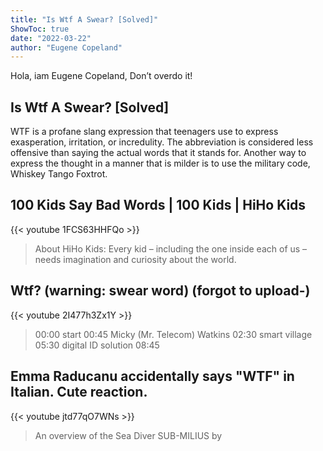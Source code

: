 ```yaml
---
title: "Is Wtf A Swear? [Solved]"
ShowToc: true 
date: "2022-03-22"
author: "Eugene Copeland" 
---
```


Hola, iam Eugene Copeland, Don’t overdo it!
## Is Wtf A Swear? [Solved]
WTF is a profane slang expression that teenagers use to express exasperation, irritation, or incredulity. The abbreviation is considered less offensive than saying the actual words that it stands for. Another way to express the thought in a manner that is milder is to use the military code, Whiskey Tango Foxtrot.

## 100 Kids Say Bad Words | 100 Kids | HiHo Kids
{{< youtube 1FCS63HHFQo >}}
>About HiHo Kids: Every kid – including the one inside each of us – needs imagination and curiosity about the world.

## Wtf? (warning: swear word) (forgot to upload-)
{{< youtube 2I477h3Zx1Y >}}
>00:00 start 00:45 Micky (Mr. Telecom) Watkins 02:30 smart village 05:30 digital ID solution 08:45 

## Emma Raducanu accidentally says "WTF" in Italian. Cute reaction.
{{< youtube jtd77qO7WNs >}}
>An overview of the Sea Diver SUB-MILIUS by 

